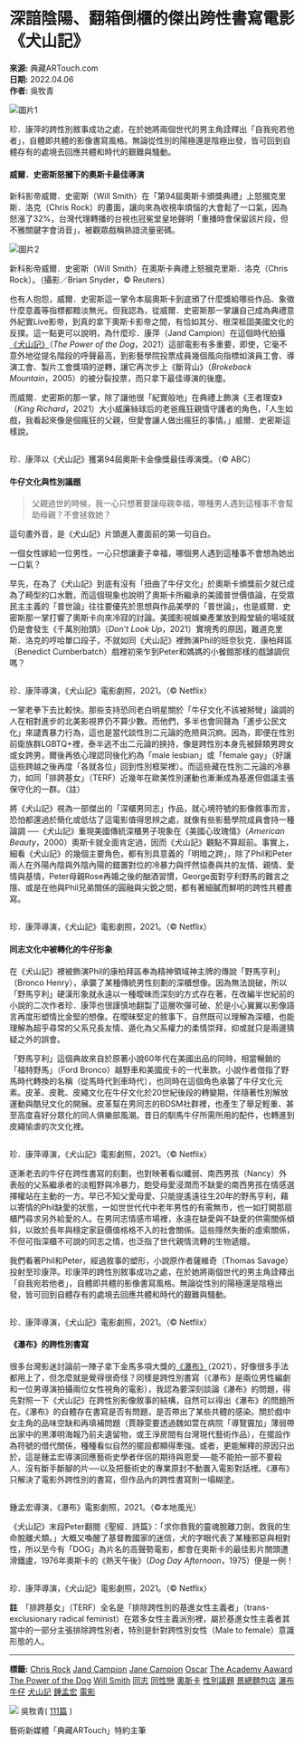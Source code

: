 # 深諳陰陽、翻箱倒櫃的傑出跨性書寫電影《犬山記》

**來源:** 典藏ARTouch.com  
**日期:** 2022.04.06  
**作者:** 吳牧青

![圖片1](https://d1qlj1o6gdgqqt.cloudfront.net/wp-content/uploads/2022/04/p2868087088.jpeg)

珍．康萍的跨性別敘事成功之處，在於她將兩個世代的男主角詮釋出「自我宛若他者」，自體即共體的影像書寫風格。無論從性別的陽極還是陰極出發，皆可回到自體存有的處境去回應共體和時代的艱難與騷動。

#### 威爾．史密斯怒摑下的奧斯卡最佳導演

新科影帝威爾．史密斯（Will Smith）在「第94屆奧斯卡頒獎典禮」上怒摑克里斯．洛克（Chris Rock）的畫面，讓向來為收視率煩惱的大會鬆了一口氣，因為怒漲了32%，台灣代理轉播的台視也冠冕堂皇地聲明「重播時會保留該片段，但不雅關鍵字會消音」，被觀眾戲稱熟諳流量密碼。

![圖片2](https://d1qlj1o6gdgqqt.cloudfront.net/wp-content/uploads/2022/04/SHOQCB33LFN5FBIIMSXHRFU55U.jpeg)

新科影帝威爾．史密斯（Will Smith）在奧斯卡典禮上怒摑克里斯．洛克（Chris Rock）。（攝影／Brian Snyder，© Reuters）

也有人抱怨，威爾．史密斯這一掌令本屆奧斯卡到底頒了什麼獎給哪些作品、象徵什麼意義等指標都黯淡無光。但我認為，從威爾．史密斯那一掌讓自己成為典禮意外紀實Live影帝，到真的拿下奧斯卡影帝之間，有恰如其分、根深柢固美國文化的反撲。這一點更可以說明，為什麼珍．康萍（Jand Campion）在這個時代拍攝[《犬山記》](https://www.youtube.com/watch?v=_ZfxBkyh4tI)（_The Power of the Dog_，2021）這部電影有多重要，即使，它毫不意外地從提名階段的呼聲最高，到影藝學院投票成員幾個風向指標如演員工會、導演工會、製片工會獎項的逆轉，讓它再次步上《斷背山》（_Brokeback Mountain_，2005）的被分裂投票，而只拿下最佳導演的後塵。

而威爾．史密斯的那一掌，除了讓他很「紀實般地」在典禮上飾演《王者理查》（_King Richard_，2021）大小威廉絲球后的老爸瘋狂親情守護者的角色，「人生如戲，我看起來像是個瘋狂的父親，但愛會讓人做出瘋狂的事情。」威爾．史密斯這樣說。

![圖片3](data:image/gif;base64,R0lGODlhAQABAAAAACH5BAEKAAEALAAAAAABAAEAAAICTAEAOw==)

珍．康萍以《犬山記》獲第94屆奧斯卡金像獎最佳導演獎。（© ABC）

#### 牛仔文化與性別議題

> 父親過世的時候，我一心只想著要讓母親幸福，哪種男人遇到這種事不會幫助母親？不會拯救她？

這句畫外音，是《犬山記》片頭進入畫面前的第一句自白。

一個女性嫁給一位男性，一心只想讓妻子幸福，哪個男人遇到這種事不會想為她出一口氣？

早先，在為了《犬山記》到底有沒有「扭曲了牛仔文化」於奧斯卡頒獎前夕就已成為了畸型的口水戰，而這個現象也說明了奧斯卡所繼承的美國普世價值論，在受眾民主主義的「普世論」往往要優先於思想與作品美學的「普世論」，也是威爾．史密斯那一掌打響了奧斯卡向來冷寂的討論。美國影視娛樂產業放到殿堂級的場域就仍是會發生《千萬別抬頭》（_Don’t Look Up_，2021）實境秀的原因，難道克里斯．洛克的哼哈單口段子，不就如同《犬山記》裡飾演Phil的班奈狄克．康柏拜區（Benedict Cumberbatch）戲裡初來乍到Peter和媽媽的小餐館那樣的戲謔調侃嗎？

![圖片4](data:image/gif;base64,R0lGODlhAQABAAAAACH5BAEKAAEALAAAAAABAAEAAAICTAEAOw==)

珍．康萍導演，《犬山記》電影劇照，2021。（© Netflix）

一掌老拳下去比較快。那些支持恐同老白明星關於「牛仔文化不該被掰彎」論調的人在相對進步的北美影視界仍不算少數。而他們，多半也會同聲為「進步公民文化」來譴責暴力行為，這也是當代談性別二元論的危險與沉痾。因為，即便在性別前衛族群LGBTQ+裡，泰半逃不出二元論的挾持，像是跨性別本身先被歸類男跨女或女跨男，爾後再依心理認同後化約為「male lesbian」或「female gay」（好讓這些跨越之後再度「各就各位」回到性別框架裡）。而這些藏在性別二元論的冷暴力，如同「排跨基女」（TERF）近幾年在歐美性別運動也漸漸成為基進但倡議主張保守化的一群。（註）

將《犬山記》視為一部傑出的「深櫃男同志」作品，就心境符號的影像敘事而言，恐怕都還過於簡化或低估了這電影值得思辨之處，就像有些影藝學院成員會持一種論調 ──《犬山記》重現美國傳統深櫃男子現象在《美國心玫瑰情》（_American Beauty_，2000）奧斯卡就全面肯定過，因而《犬山記》觀點不算超前。事實上，細看《犬山記》的幾個主要角色，都有別具意義的「明暗之跨」，除了Phil和Peter兩人在外陽內陰與外陰內陽的錯置對位的冷暴力與怦然協奏與共的友情、親情、愛情與基情，Peter母親Rose再婚之後的酗酒習慣，George面對亨利野馬的難言之隱、或是在他與Phil兄弟關係的圓融與尖銳之間，都有著細膩而鮮明的跨性共體書寫。

![圖片5](data:image/gif;base64,R0lGODlhAQABAAAAACH5BAEKAAEALAAAAAABAAEAAAICTAEAOw==)

珍．康萍導演，《犬山記》電影劇照，2021。（© Netflix）

#### 同志文化中被轉化的牛仔形象

在《犬山記》裡被飾演Phil的康柏拜區奉為精神領域神主牌的傳說「野馬亨利」（Bronco Henry），承襲了某種傳統男性刻劃的深櫃想像。因為無法說破，所以「野馬亨利」硬漢形象就永遠以一種曖昧而深刻的方式存在著，在改編半世紀前的小說的二次作者珍．康萍也很謹慎地翻製了這層吹彈可破、於是小心翼翼以影像語言再度形塑情比金堅的想像。在曖昧堅定的敘事下，自然既可以理解為深櫃，也能理解為超乎尋常的父系兄長友情、遁化為父系權力的柔情崇拜，抑或就只是兩邊猜疑之外的誤會。

「野馬亨利」這個典故來自於原著小說60年代在美國出品的同時，相當暢銷的「福特野馬」（Ford Bronco）越野車和美國皮卡的一代車款。小說作者借指了野馬時代轉換的名稱（從馬時代到車時代），也同時在這個角色承襲了牛仔文化元素。皮革、皮靴、皮繩文化在牛仔文化於20世紀後段的轉變期，伴隨著性別解放運動與酷兒文化的開展。皮革幫在男同志的BDSM社群裡，也產生了舉足輕重、甚至高度喜好分眾化的同人俱樂部風潮。昔日的馴馬牛仔所需所用的配件，也轉進到皮繩愉虐的次文化裡。

![圖片6](data:image/gif;base64,R0lGODlhAQABAAAAACH5BAEKAAEALAAAAAABAAEAAAICTAEAOw==)

珍．康萍導演，《犬山記》電影劇照，2021。（© Netflix）

逐漸老去的牛仔在跨性書寫的刻劃，也對映著看似纖弱、南西男孩（Nancy）外表般的父系繼承者的淡粗野與冷暴力，飽受母愛浸潤而不缺愛的南西男孩在情感選擇權站在主動的一方。早已不知父愛母愛、只能提遙遠往生20年的野馬亨利，藉以寄情的Phil缺愛的狀態，一如世世代代中老年男性的有需無市，也一如打開那扇櫃門尋求另外給愛的人。在男同志情感市場裡，永遠在缺愛與不缺愛的供需關係傾斜，以致於長年與穩定家庭價值格格不入的社會關係。這些隱然失衡的虛索關係，不但可指深櫃不可說的同志之情，也泛指了世代親情流轉的生物遞嬗。

我們看著Phil和Peter，經過敘事的塑形，小說原作者薩維奇（Thomas Savage）投射至珍康萍。珍康萍的跨性別敘事成功之處，在於她將兩個世代的男主角詮釋出「自我宛若他者」，自體即共體的影像書寫風格。無論從性別的陽極還是陰極出發，皆可回到自體存有的處境去回應共體和時代的艱難與騷動。

![圖片7](data:image/gif;base64,R0lGODlhAQABAAAAACH5BAEKAAEALAAAAAABAAEAAAICTAEAOw==)

珍．康萍導演，《犬山記》電影劇照，2021。（© Netflix）

#### 《瀑布》的跨性別書寫

很多台灣影迷討論前一陣子拿下金馬多項大獎的[《瀑布》](https://www.youtube.com/watch?v=Nv_w6IjQaOo&t=2s)（2021），好像很多手法都用上了，但怎麼就是覺得很奇怪？同樣是跨性別書寫（《瀑布》是兩位男性編劇和一位男導演拍攝兩位女性視角的電影），我認為要深刻談論《瀑布》的問題，得先對照一下《犬山記》在跨性別影像敘事的結構，自然可以得出《瀑布》的問題所在。《瀑布》的自體存在書寫是否有問題，是否帶出了某些共體的感染。關於戲中女主角的品味空缺和再填補問題（賈靜雯要透過魏如萱在病院「導覽竇加」薄弱帶出家中的黑澤明海報乃前夫遺留物，或王淨房間有台灣現代藝術作品），在擺設作為符號的借代關係，種種看似自然的擺設都顯得牽強。或者，更能解釋的原因只出於，這是鍾孟宏導演回應藝術史學者伴侶的期待與恩愛──能不能拍一部不要殺人、沒有斷手斷腳的片──以及把藝術史的專業原封不動置入電影對話裡。《瀑布》只解決了電影外跨性別的書寫，但作品內的跨性書寫則一塌糊塗。

![圖片8](data:image/gif;base64,R0lGODlhAQABAAAAACH5BAEKAAEALAAAAAABAAEAAAICTAEAOw==)

鍾孟宏導演，《瀑布》電影劇照，2021。（©本地風光）

《犬山記》末段Peter翻閱《聖經．詩篇》：「求你救我的靈魂脫離刀劍，救我的生命脫離犬類。」大概又喚醒了基督教國家的迷信，犬的字眼代表了某種邪惡與相對性，所以至今有「DOG」為片名的高聲勢電影，都會在奧斯卡的最佳影片關頭遭滑鐵盧，1976年奧斯卡的《熱天午後》（_Dog Day Afternoon_，1975）便是一例！

![圖片9](data:image/gif;base64,R0lGODlhAQABAAAAACH5BAEKAAEALAAAAAABAAEAAAICTAEAOw==)

珍．康萍導演，《犬山記》電影劇照，2021。（© Netflix）

**註**　「排跨基女」（TERF）全名是「排除跨性別的基進女性主義者」（trans-exclusionary radical feminist）在眾多女性主義派別裡，屬於基進女性主義者其當中的一部分主張排除跨性別者，特別是針對跨性別女性（Male to female）意識形態的人。

---

**標籤:** [Chris Rock](https://artouch.com/tag/chris-rock) [Jand Campion](https://artouch.com/tag/jand-campion) [Jane Campion](https://artouch.com/tag/jane-campion) [Oscar](https://artouch.com/tag/oscar) [The Academy Aaward](https://artouch.com/tag/the-academy-aaward) [The Power of the Dog](https://artouch.com/tag/the-power-of-the-dog) [Will Smith](https://artouch.com/tag/will-smith) [同志](https://artouch.com/tag/%e5%90%8c%e5%bf%97) [同性戀](https://artouch.com/tag/%e5%90%8c%e6%80%a7%e6%88%80) [奧斯卡](https://artouch.com/tag/%e5%a5%a7%e6%96%af%e5%8d%a1) [性別議題](https://artouch.com/tag/%e6%80%a7%e5%88%a5%e8%ad%b0%e9%a1%8c) [景總麵包店](https://artouch.com/tag/%e6%99%af%e7%b8%bd%e9%ba%b5%e5%8c%85%e5%ba%97) [瀑布](https://artouch.com/tag/%e7%80%91%e5%b8%83) [牛仔](https://artouch.com/tag/%e7%89%9b%e4%bb%94) [犬山記](https://artouch.com/tag/%e7%8a%ac%e5%b1%b1%e8%a8%98) [鍾孟宏](https://artouch.com/tag/%e9%8d%be%e5%ad%9f%e5%ae%8f) [電影](https://artouch.com/tag/%e9%9b%bb%e5%bd%b1)

![](https://d1qlj1o6gdgqqt.cloudfront.net/wp-content/uploads/2020/08/吳牧青.jpg) 吳牧青( [111篇](https://artouch.com/authors/%e5%90%b3%e7%89%a7%e9%9d%92) )

藝術新媒體「典藏ARTouch」特約主筆